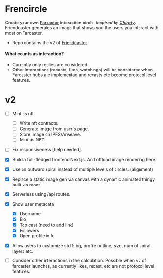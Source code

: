 # Frencircle

Create your own [Farcaster](https://farcaster.xyz) interaction circle. *Inspired by [Chirpty](https://chirpty.com/)*. Friendcaster generates an image that shows you the users you interact with most on Farcaster.

- Repo contains the v2 of [Friendcaster](https://github.com/yashkarthik/friendcaster)


#### What counts as interaction?
- Currently only replies are considered.
- Other interactions (recasts, likes, watchings) will be considered when Farcaster hubs are
implementad and recasts etc become protocol level features.

# v2
- [ ] Mint as nft
    - [ ] Write nft contracts.
    - [ ] Generate image from user's page.
    - [ ] Store image on IPFS/Arweave.
    - [ ] Mint as NFT.
- [ ] Fix responsiveness [help needed].
- [x] Build a full-fledged frontend Next.js. And offload image rendering here.
- [x] Use an outward spiral instead of multiple levels of circles. (alignment)
- [x] Replace a static image gen via canvas with a dynamic animated thingy built via react
- [x] Serverless using /api routes.
- [x] Show user metadata
  - [x] Username
  - [x] Bio
  - [x] Top cast (need to add link)
  - [x] Followers
  - [x] Open profile in fc
- [x] Allow users to customize stuff: bg, profile outline, size, num of spiral layers etc.

- [ ] Consider other interactions in the calculation. Possible when v2 of farcaster launches, as currently likes, recast, etc are not protocol level features.
